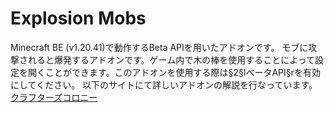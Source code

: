 # Explosion Mobs

Minecraft BE (v1.20.41)で動作するBeta APIを用いたアドオンです。
モブに攻撃されると爆発するアドオンです。ゲーム内で木の棒を使用することによって設定を開くことができます。このアドオンを使用する際は§2§lベータAPI§rを有効にしてください。
以下のサイトにて詳しいアドオンの解説を行なっています。
[クラフターズコロニー](https://minecraft-mcworld.com/20846/#comment-8247)
